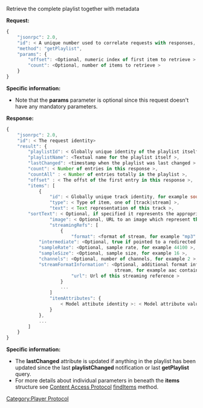 Retrieve the complete playlist together with metadata

**Request:**

``` javascript
{
    "jsonrpc": 2.0,
    "id": < A unique number used to correlate requests with responses, see JSON-RPC specification for more information >,
    "method": "getPlaylist",
    "params": {
        "offset": <Optional, numeric index of first item to retrieve >
        "count": <Optional, number of items to retrieve >
    }
}
```

**Specific information:**

  - Note that the **params** parameter is optional since this request
    doesn't have any mandatory parameters.

**Response:**

``` javascript
{
    "jsonrpc": 2.0,
    "id": < The request identity>
    "result": {
        "playlistId": < Globally unique identity of the playlist itself >,
        "playlistName": <Textual name for the playlist itself >,
        "lastChanged": <timestamp when the playlist was last changed >
        "count": < Number of entries in this response >,
        "countAll" : < Number of entries totally in the playlist >,
        "offset" : < The offst of the first entry in this response >,
        "items": [
            {
                "id": < Globally unique track identity, for example soundcloud:track:somenicetrack >,
                "type": < Type of item, one of [track|stream] >,
                "text": < Text representation of this track >,
        "sortText": < Optional, if specified it represents the appropriate sorting order >,
                "image": < Optional, URL to an image which represent this item >
                "streamingRefs": [
                    {
                        "format": <format of stream, for example "mp3" >,
            "intermediate": <Optional, true if pointed to a redirected stream >,
            "sampleRate": <Optional, sample rate, for example 44100 >,
            "sampleSize": <Optional, sample size, for example 16 >,
            "channels": <Optional, number of channels, for example 2 >,
            "streamFormatInformation": <Optional, additional format information about the
                                        stream, for example aac container type >
                        "url": Url of this streaming reference >
                    }
                    ...
                ]
                "itemAttributes": {
                    < Model attibute identity >: < Model attribute value >
                }
            },
            ...
        ]
    }
}
```

**Specific information:**

  - The **lastChanged** attribute is updated if anything in the playlist
    has been updated since the last **playlistChanged** notification or
    last **getPlaylist** query.
  - For more details about individual parameters in beneath the
    **items** structure see [Content Access
    Protocol](../Content_Access_Protocol "wikilink")
    [findItems](../Content_Access_Protocol/findItems "wikilink")
    method.

[Category:Player Protocol](Category:Player_Protocol "wikilink")
